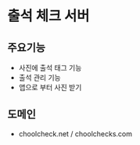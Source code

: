 출석 체크 서버
=====

주요기능
-----

* 사진에 출석 태그 기능
* 출석 관리 기능
* 앱으로 부터 사진 받기

도메인
-----
- choolcheck.net / choolchecks.com
